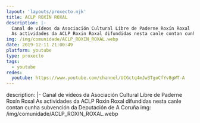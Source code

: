 ```yaml
---
layout: 'layouts/proxecto.njk'
title: ACLP ROXÍN ROXAL
description: |-
  Canal de vídeos da Asociación Cultural Libre de Paderne Roxín Roxal
  As actividades da ACLP Roxin Roxal difundidas nesta canle contan cunha subvención da Deputación de A Coruña
img: /img/comunidade/ACLP_ROXIN_ROXAL.webp
date: 2019-12-11 21:00:49
platform: youtube
type: proxecto
tags:
  - youtube
redes:
  youtube: https://www.youtube.com/channel/UCGctq4mJw3TgoCfYv8gWT-A
---
```

description: |-
  Canal de vídeos da Asociación Cultural Libre de Paderne Roxín Roxal
  As actividades da ACLP Roxin Roxal difundidas nesta canle contan cunha subvención da Deputación de A Coruña
img: /img/comunidade/ACLP_ROXIN_ROXAL.webp
